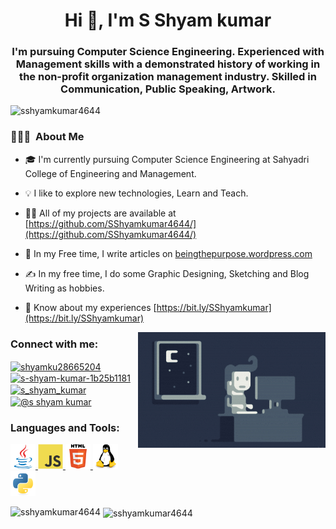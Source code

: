 <h1 align="center">Hi 👋, I'm S Shyam kumar</h1>
<h3 align="center">I'm pursuing Computer Science Engineering. Experienced with Management skills with a demonstrated history of working in the non-profit organization management industry. Skilled in Communication, Public Speaking, Artwork.</h3>

<p align="left"> <img src="https://komarev.com/ghpvc/?username=sshyamkumar4644&label=Profile%20views&color=0e75b6&style=flat" alt="sshyamkumar4644" /> </p>

 ### 👨🏻‍💻 &nbsp;About Me

- 🎓 I'm currently pursuing Computer Science Engineering at Sahyadri College of Engineering and Management.

- 💡 I like to explore new technologies, Learn and Teach.

- 👨‍💻 All of my projects are available at [https://github.com/SShyamkumar4644/](https://github.com/SShyamkumar4644/)

- 📝 In my Free time, I write articles on [beingthepurpose.wordpress.com](beingthepurpose.wordpress.com)

- ✍️ In my free time, I do some Graphic Designing, Sketching and Blog Writing as hobbies.

- 📄 Know about my experiences [https://bit.ly/SShyamkumar](https://bit.ly/SShyamkumar)

<img alt="Night Coding" src="https://raw.githubusercontent.com/AVS1508/AVS1508/master/assets/Night-Coding.gif" align="right"/>


<h3 align="left">Connect with me:</h3>
<p align="left">
<a href="https://twitter.com/shyamku28665204" target="blank"><img align="center" src="https://raw.githubusercontent.com/rahuldkjain/github-profile-readme-generator/master/src/images/icons/Social/twitter.svg" alt="shyamku28665204" height="30" width="40" /></a>
<a href="https://linkedin.com/in/s-shyam-kumar-1b25b1181" target="blank"><img align="center" src="https://raw.githubusercontent.com/rahuldkjain/github-profile-readme-generator/master/src/images/icons/Social/linked-in-alt.svg" alt="s-shyam-kumar-1b25b1181" height="30" width="40" /></a>
<a href="https://instagram.com/s_shyam_kumar" target="blank"><img align="center" src="https://raw.githubusercontent.com/rahuldkjain/github-profile-readme-generator/master/src/images/icons/Social/instagram.svg" alt="s_shyam_kumar" height="30" width="40" /></a>
<a href="https://medium.com/@shyamng48" target="blank"><img align="center" src="https://raw.githubusercontent.com/rahuldkjain/github-profile-readme-generator/master/src/images/icons/Social/medium.svg" alt="@s shyam kumar" height="30" width="40" /></a>
</p>

<h3 align="left">Languages and Tools:</h3>
<p align="left"> <a href="https://www.java.com/" target="_blank"> <img src="https://raw.githubusercontent.com/devicons/devicon/master/icons/java/java-original.svg" alt="c" width="40" height="40"/> </a> <a href="https://www.w3schools.com/javascript/" target="_blank"> <img src="https://raw.githubusercontent.com/devicons/devicon/master/icons/javascript/javascript-original.svg" alt="cplusplus" width="40" height="40"/> </a> <a href="https://www.w3.org/html/" target="_blank"> <img src="https://raw.githubusercontent.com/devicons/devicon/master/icons/html5/html5-original-wordmark.svg" alt="html5" width="40" height="40"/> </a> <a href="https://www.linux.org/" target="_blank"> <img src="https://raw.githubusercontent.com/devicons/devicon/master/icons/linux/linux-original.svg" alt="linux" width="40" height="40"/> </a> <a href="https://www.python.org" target="_blank"> <img src="https://raw.githubusercontent.com/devicons/devicon/master/icons/python/python-original.svg" alt="python" width="40" height="40"/> </a> </p>

<p><img align="left" src="https://github-readme-stats.vercel.app/api/top-langs?username=sshyamkumar4644&show_icons=true&locale=en&layout=compact" alt="sshyamkumar4644" /></p>

<p>&nbsp;<img align="center" src="https://github-readme-stats.vercel.app/api?username=sshyamkumar4644&show_icons=true&locale=en" alt="sshyamkumar4644" /></p>

